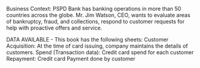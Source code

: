 Business Context:
PSPD Bank has banking operations in more than 50 countries 
across the globe. Mr. Jim Watson, CEO, wants to evaluate areas of bankruptcy, fraud, and 
collections, respond to customer requests for help with proactive offers and service.

DATA AVAILABLE -
This book has the following sheets:
 Customer Acquisition: At the time of card issuing, company maintains the details of customers.
 Spend (Transaction data): Credit card spend for each customer
 Repayment: Credit card Payment done by customer
 
